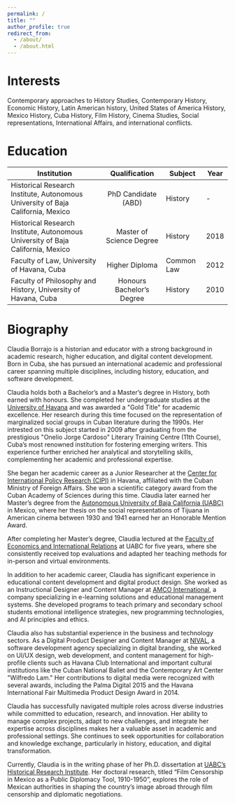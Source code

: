 ```yaml
---
permalink: /
title: ""
author_profile: true
redirect_from: 
  - /about/
  - /about.html
---
```


Interests
======
Contemporary approaches to History Studies, Contemporary History, Economic History, Latin American history, United States of America History, Mexico History, Cuba History, Film History, Cinema Studies, Social representations, International Affairs, and international conflicts.


Education
======

| Institution |      Qualification      |  Subject | Year |
|-------------|:-----------------------:|----------|----------|
| Historical Research Institute, Autonomous University of Baja California, Mexico | PhD Candidate (ABD)| History | -
| Historical Research Institute, Autonomous University of Baja California, Mexico | Master of Science Degree | History | 2018
| Faculty of Law, University of Havana, Cuba | Higher Diploma | Common Law | 2012
| Faculty of Philosophy and History, University of Havana, Cuba | Honours Bachelor’s Degree | History | 2010


Biography
======

Claudia Borrajo is a historian and educator with a strong background in academic research, higher education, and digital content development. Born in Cuba, she has pursued an international academic and professional career spanning multiple disciplines, including history, education, and software development.

Claudia holds both a Bachelor’s and a Master’s degree in History, both earned with honours. She completed her undergraduate studies at the [University of Havana](https://en.wikipedia.org/wiki/University_of_Havana) and was awarded a "Gold Title" for academic excellence. Her research during this time focused on the representation of marginalized social groups in Cuban literature during the 1990s. Her intrested on this subject started in 2009 after graduating from the prestigious "Onelio Jorge Cardoso" Literary Training Centre (11th Course), Cuba’s most renowned institution for fostering emerging writers. This experience further enriched her analytical and storytelling skills, complementing her academic and professional expertise. 

She began her academic career as a Junior Researcher at the [Center for International Policy Research (CIPI)](https://www.cipi.cu) in Havana, affiliated with the Cuban Ministry of Foreign Affairs. She won a scientific category award from the Cuban Academy of Sciences during this time. Claudia later earned her Master’s degree from the [Autonomous University of Baja California (UABC)](https://www.uabc.mx) in Mexico, where her thesis on the social representations of Tijuana in American cinema between 1930 and 1941 earned her an Honorable Mention Award.

After completing her Master’s degree, Claudia lectured at the [Faculty of Economics and International Relations](https://www.feyri.mx) at UABC for five years, where she consistently received top evaluations and adapted her teaching methods for in-person and virtual environments.

In addition to her academic career, Claudia has significant experience in educational content development and digital product design. She worked as an Instructional Designer and Content Manager at [AMCO International](https://www.amco.me/en), a company specializing in e-learning solutions and educational management systems. She developed programs to teach primary and secondary school students emotional intelligence strategies, new programming technologies, and AI principles and ethics.

Claudia also has substantial experience in the business and technology sectors. As a Digital Product Designer and Content Manager at [NIVAL](http://blog.nival.me), a software development agency specializing in digital branding, she worked on UI/UX design, web development, and content management for high-profile clients such as Havana Club International and important cultural institutions like the Cuban National Ballet and the Contemporary Art Center "Wilfredo Lam." Her contributions to digital media were recognized with several awards, including the Palma Digital 2015 and the Havana International Fair Multimedia Product Design Award in 2014.

Claudia has successfully navigated multiple roles across diverse industries while committed to education, research, and innovation. Her ability to manage complex projects, adapt to new challenges, and integrate her expertise across disciplines makes her a valuable asset in academic and professional settings. She continues to seek opportunities for collaboration and knowledge exchange, particularly in history, education, and digital transformation.

Currently, Claudia is in the writing phase of her Ph.D. dissertation at [UABC’s Historical Research Institute](http://iih.tij.uabc.mx). Her doctoral research, titled “Film Censorship in Mexico as a Public Diplomacy Tool, 1910-1950”, explores the role of Mexican authorities in shaping the country’s image abroad through film censorship and diplomatic negotiations.
